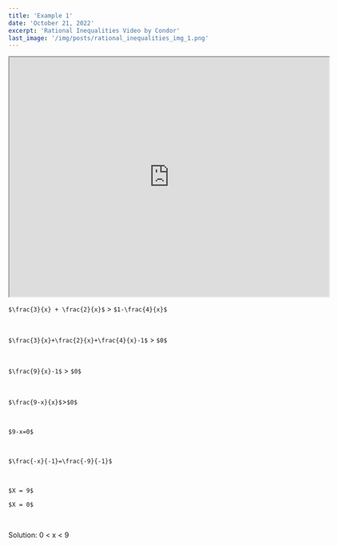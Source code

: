 ```yaml
---
title: 'Example 1'
date: 'October 21, 2022'
excerpt: 'Rational Inequalities Video by Condor'
last_image: '/img/posts/rational_inequalities_img_1.png'
---
```


<iframe src="https://drive.google.com/file/d/13EGyD0uGqB1SAw7gIfdP8wQujHNUV3zf/preview" width="640" height="480" allow="autoplay"></iframe>

<br>

`$\frac{3}{x} + \frac{2}{x}$` > `$1-\frac{4}{x}$`

<br>

`$\frac{3}{x}+\frac{2}{x}+\frac{4}{x}-1$` > `$0$`

<br>

`$\frac{9}{x}-1$` > `$0$`

<br>

`$\frac{9-x}{x}$`>`$0$`

<br>

`$9-x=0$`

<br>

`$\frac{-x}{-1}=\frac{-9}{-1}$`

<br>

`$X = 9$`

`$X = 0$`

<br>

Solution: 0 < x < 9